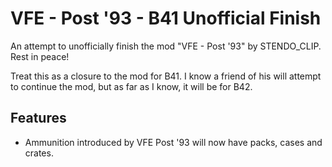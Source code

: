 # VFE - Post '93 - B41 Unofficial Finish

An attempt to unofficially finish the mod "VFE - Post '93" by STENDO_CLIP. Rest in peace!

Treat this as a closure to the mod for B41. I know a friend of his will attempt to continue the mod, but as far as I know, it will be for B42.

## Features

- Ammunition introduced by VFE Post '93 will now have packs, cases and crates.
